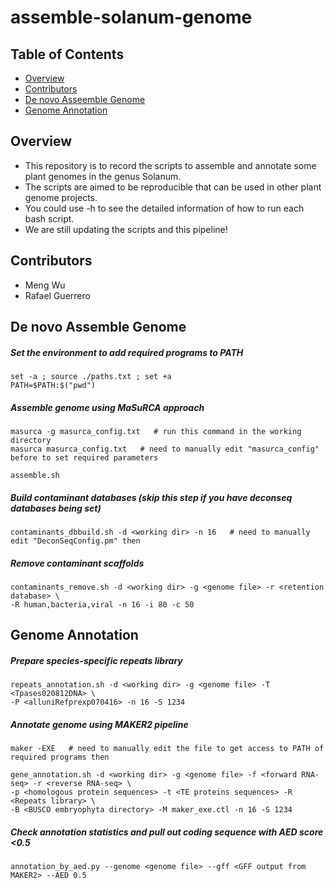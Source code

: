 # assemble-solanum-genome


## Table of Contents

* [Overview](#overview)
* [Contributors](#contributors)
* [De novo Asseemble Genome](#de-novo-assemble-genome)
* [Genome Annotation](#genome-annotation)


## Overview
* This repository is to record the scripts to assemble and annotate some plant genomes in the genus Solanum. 
* The scripts are aimed to be reproducible that can be used in other plant genome projects. 
* You could use -h to see the detailed information of how to run each bash script.
* We are still updating the scripts and this pipeline! 


## Contributors 
* Meng Wu
* Rafael Guerrero


## De novo Assemble Genome
##### Set the environment to add required programs to PATH
```
set -a ; source ./paths.txt ; set +a
PATH=$PATH:$("pwd")
```

##### Assemble genome using MaSuRCA approach
```
masurca -g masurca_config.txt   # run this command in the working directory
masurca masurca_config.txt   # need to manually edit "masurca_config" before to set required parameters

assemble.sh
```

##### Build contaminant databases (skip this step if you have deconseq databases being set)
```
contaminants_dbbuild.sh -d <working dir> -n 16   # need to manually edit "DeconSeqConfig.pm" then
```

##### Remove contaminant scaffolds
```
contaminants_remove.sh -d <working dir> -g <genome file> -r <retention database> \
-R human,bacteria,viral -n 16 -i 80 -c 50
```


## Genome Annotation
##### Prepare species-specific repeats library
```
repeats_annotation.sh -d <working dir> -g <genome file> -T <Tpases020812DNA> \
-P <alluniRefprexp070416> -n 16 -S 1234 
```

##### Annotate genome using MAKER2 pipeline
```
maker -EXE   # need to manually edit the file to get access to PATH of required programs then

gene_annotation.sh -d <working dir> -g <genome file> -f <forward RNA-seq> -r <reverse RNA-seq> \
-p <homologous protein sequences> -t <TE proteins sequences> -R <Repeats library> \
-B <BUSCO embryophyta directory> -M maker_exe.ctl -n 16 -S 1234
```

##### Check annotation statistics and pull out coding sequence with AED score <0.5
```
annotation_by_aed.py --genome <genome file> --gff <GFF output from MAKER2> --AED 0.5
```

